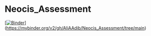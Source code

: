# Neocis_Assessment
[[![Binder](https://mybinder.org/badge_logo.svg)](https://mybinder.org/v2/gh/AliAAdib/Neocis_Assessment/main)](https://mybinder.org/v2/gh/AliAAdib/Neocis_Assessment/tree/main)
